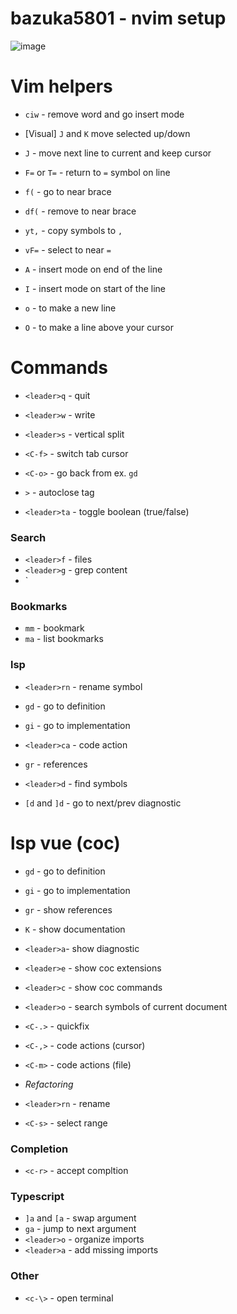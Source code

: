 # bazuka5801 - nvim setup

![image](https://user-images.githubusercontent.com/11452353/213674661-8854b4e3-5fbd-4144-a61c-2bb737cae8d6.png)

# Vim helpers
- `ciw` - remove word and go insert mode
- [Visual] `J` and `K` move selected up/down
- `J` - move next line to current and keep cursor
- `F=` or `T=` - return to `=` symbol on line
- `f(` - go to near brace
- `df(` - remove to near brace
- `yt,` - copy symbols to `,`
- `vF=` - select to near `=`

- `A` - insert mode on end of the line
- `I` - insert mode on start of the line
- `o` - to make a new line
- `O` - to make a line above your cursor

# Commands
- `<leader>q` - quit
- `<leader>w` - write

- `<leader>s` - vertical split
- `<C-f>` - switch tab cursor

- `<C-o>` - go back from ex. `gd`

- `>` - autoclose tag
- `<leader>ta` - toggle boolean (true/false)

### Search
- `<leader>f` - files
- `<leader>g` - grep content
- `<leader>


### Bookmarks
- `mm` - bookmark
- `ma` - list bookmarks


### lsp
- `<leader>rn` - rename symbol
- `gd` - go to definition
- `gi` - go to implementation
- `<leader>ca` - code action
- `gr` - references
- `<leader>d` - find symbols

- `[d` and `]d` - go to next/prev diagnostic

# lsp vue (coc)
- `gd` - go to definition
- `gi` - go to implementation
- `gr` - show references
- `K` - show documentation
- `<leader>a`- show diagnostic
- `<leader>e` - show coc extensions
- `<leader>c` - show coc commands
- `<leader>o` - search symbols of current document
- `<C-.>` - quickfix
- `<C-,>` - code actions (cursor)
- `<C-m>` - code actions (file)

- *Refactoring*
- `<leader>rn` - rename
- `<C-s>` - select range

### Completion
- `<c-r>` - accept compltion


### Typescript
- `]a` and `[a` - swap argument
- `ga` - jump to next argument
- `<leader>o` - organize imports
- `<leader>a` - add missing imports


### Other
- `<c-\>` - open terminal
